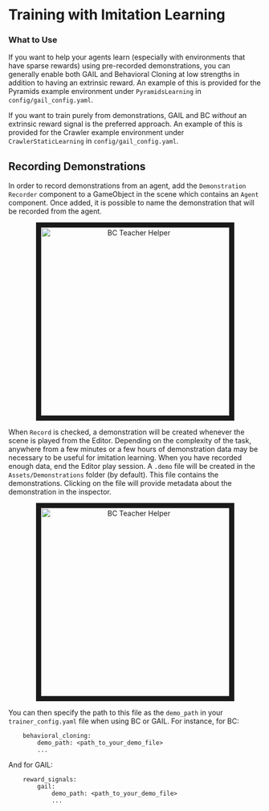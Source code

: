 # Training with Imitation Learning

### What to Use

If you want to help your agents learn (especially with environments that have sparse rewards)
using pre-recorded demonstrations, you can generally enable both GAIL and Behavioral Cloning
at low strengths in addition to having an extrinsic reward.
An example of this is provided for the Pyramids example environment under
 `PyramidsLearning` in `config/gail_config.yaml`.

If you want to train purely from demonstrations, GAIL and BC _without_ an
extrinsic reward signal is the preferred approach. An example of this is provided for the Crawler
example environment under `CrawlerStaticLearning` in `config/gail_config.yaml`.

## Recording Demonstrations

In order to record demonstrations from an agent, add the `Demonstration Recorder`
component to a GameObject in the scene which contains an `Agent` component.
Once added, it is possible to name the demonstration that will be recorded
from the agent.

<p align="center">
  <img src="images/demo_component.png"
       alt="BC Teacher Helper"
       width="375" border="10" />
</p>

When `Record` is checked, a demonstration will be created whenever the scene
is played from the Editor. Depending on the complexity of the task, anywhere
from a few minutes or a few hours of demonstration data may be necessary to
be useful for imitation learning. When you have recorded enough data, end
the Editor play session. A `.demo` file will be created in the
`Assets/Demonstrations` folder (by default). This file contains the demonstrations.
Clicking on the file will provide metadata about the demonstration in the
inspector.

<p align="center">
  <img src="images/demo_inspector.png"
       alt="BC Teacher Helper"
       width="375" border="10" />
</p>

You can then specify the path to this file as the `demo_path` in your `trainer_config.yaml` file
when using BC or GAIL. For instance, for BC:

```
    behavioral_cloning:
        demo_path: <path_to_your_demo_file>
        ...
```
And for GAIL:
```
    reward_signals:
        gail:
            demo_path: <path_to_your_demo_file>
            ...
```